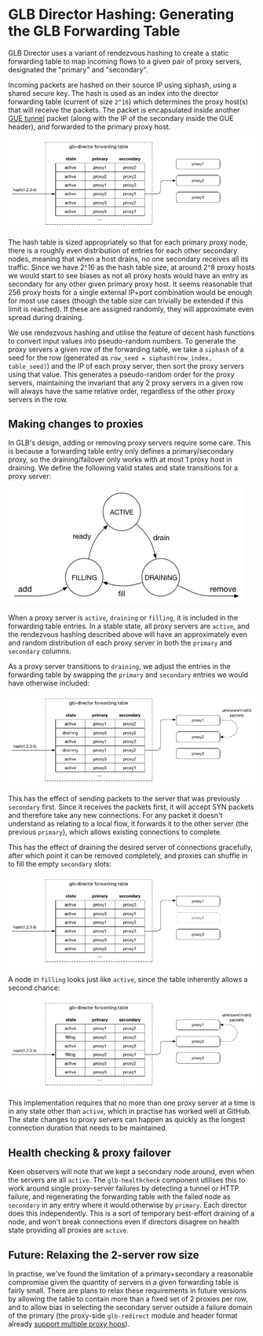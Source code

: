 # GLB Director Hashing: Generating the GLB Forwarding Table 

GLB Director uses a variant of rendezvous hashing to create a static forwarding table to map incoming flows to a given pair of proxy servers, designated the "primary" and "secondary".

Incoming packets are hashed on their source IP using siphash, using a shared secure key. The hash is used as an index into the director forwarding table (current of size `2^16`) which determines the proxy host(s) that will receive the packets. The packet is encapsulated inside another [GUE tunnel](./gue-header.md) packet (along with the IP of the secondary inside the GUE header), and forwarded to the primary proxy host.

![GLB forwarding table - active](../images/forwarding-table-active.png)

The hash table is sized appropriately so that for each primary proxy node, there is a roughly even distribution of entries for each other secondary nodes, meaning that when a host drains, no one secondary receives all its traffic. Since we have 2^16 as the hash table size, at around 2^8 proxy hosts we would start to see biases as not all proxy hosts would have an entry as secondary for any other given primary proxy host. It seems reasonable that 256 proxy hosts for a single external IP+port combination would be enough for most use cases (though the table size can trivially be extended if this limit is reached). If these are assigned randomly, they will approximate even spread during draining.

We use rendezvous hashing and utilise the feature of decent hash functions to convert input values into pseudo-random numbers. To generate the proxy servers a given row of the forwarding table, we take a `siphash` of a seed for the row (generated as `row_seed = siphash(row_index, table_seed)`) and the IP of each proxy server, then sort the proxy servers using that value. This generates a pseudo-random order for the proxy servers, maintaining the invariant that any 2 proxy servers in a given row will always have the same relative order, regardless of the other proxy servers in the row.

## Making changes to proxies

In GLB's design, adding or removing proxy servers require some care. This is because a forwarding table entry only defines a primary/secondary proxy, so the draining/failover only works with at most 1 proxy host in draining. We define the following valid states and state transitions for a proxy server:

![GLB proxy state machine](../images/glb-proxy-state-machine.png)

When a proxy server is `active`, `draining` or `filling`, it is included in the forwarding table entries. In a stable state, all proxy servers are `active`, and the rendezvous hashing described above will have an approximately even and random distribution of each proxy server in both the `primary` and `secondary` columns.

As a proxy server transitions to `draining`, we adjust the entries in the forwarding table by swapping the `primary` and `secondary` entries we would have otherwise included:

![GLB forwarding table - active](../images/forwarding-table-draining.png)

This has the effect of sending packets to the server that was previously `secondary` first. Since it receives the packets first, it will accept SYN packets and therefore take any new connections. For any packet it doesn't understand as relating to a local flow, it forwards it to the other server (the previous `primary`), which allows existing connections to complete.

This has the effect of draining the desired server of connections gracefully, after which point it can be removed completely, and proxies can shuffle in to fill the empty `secondary` slots:

![GLB forwarding table - active](../images/forwarding-table-removed.png)

A node in `filling` looks just like `active`, since the table inherently allows a second chance:

![GLB forwarding table - active](../images/forwarding-table-filling.png)

This implementation requires that no more than one proxy server at a time is in any state other than `active`, which in practise has worked well at GitHub. The state changes to proxy servers can happen as quickly as the longest connection duration that needs to be maintained.

## Health checking & proxy failover

Keen observers will note that we kept a secondary node around, even when the servers are all `active`. The `glb-healthcheck` component utilises this to work around single proxy-server failures by detecting a tunnel or HTTP failure, and regenerating the forwarding table with the failed node as `secondary` in any entry where it would otherwise by `primary`. Each director does this independently. This is a sort of temporary best-effort draining of a node, and won't break connections even if directors disagree on health state providing all proxies are `active`.

## Future: Relaxing the 2-server row size

In practise, we've found the limitation of a primary+secondary a reasonable compromise given the quantity of servers in a given forwarding table is fairly small. There are plans to relax these requirements in future versions by allowing the table to contain more than a fixed set of 2 proxies per row, and to allow bias in selecting the secondary server outside a failure domain of the primary (the proxy-side `glb-redirect` module and header format already [support multiple proxy hops](./gue-header.md)).
